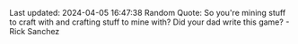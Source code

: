 Last updated: 2024-04-05 16:47:38
Random Quote: So you're mining stuff to craft with and crafting stuff to mine with? Did your dad write this game? - Rick Sanchez